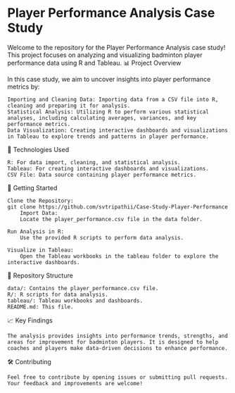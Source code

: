 # Player Performance Analysis Case Study

Welcome to the repository for the Player Performance Analysis case study! This project focuses on analyzing and visualizing badminton player performance data using R and Tableau.
📊 Project Overview

In this case study, we aim to uncover insights into player performance metrics by:

    Importing and Cleaning Data: Importing data from a CSV file into R, cleaning and preparing it for analysis.
    Statistical Analysis: Utilizing R to perform various statistical analyses, including calculating averages, variances, and key performance metrics.
    Data Visualization: Creating interactive dashboards and visualizations in Tableau to explore trends and patterns in player performance.

🔧 Technologies Used

    R: For data import, cleaning, and statistical analysis.
    Tableau: For creating interactive dashboards and visualizations.
    CSV File: Data source containing player performance metrics.

🚀 Getting Started

    Clone the Repository:
    git clone https://github.com/svtripathii/Case-Study-Player-Performance
        Import Data:
        Locate the player_performance.csv file in the data folder.

    Run Analysis in R:
        Use the provided R scripts to perform data analysis.

    Visualize in Tableau:
        Open the Tableau workbooks in the tableau folder to explore the interactive dashboards.

📁 Repository Structure

    data/: Contains the player_performance.csv file.
    R/: R scripts for data analysis.
    tableau/: Tableau workbooks and dashboards.
    README.md: This file.

📈 Key Findings

    The analysis provides insights into performance trends, strengths, and areas for improvement for badminton players. It is designed to help coaches and players make data-driven decisions to enhance performance.
    
🛠️ Contributing

    Feel free to contribute by opening issues or submitting pull requests. Your feedback and improvements are welcome!
